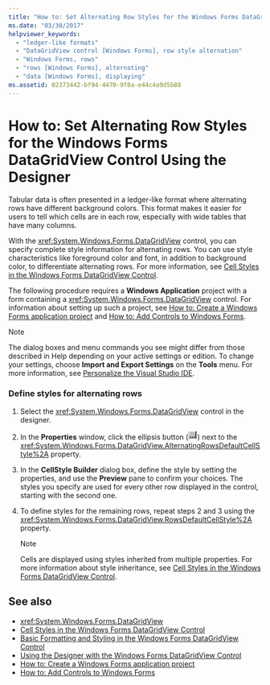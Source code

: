 ```yaml
---
title: "How to: Set Alternating Row Styles for the Windows Forms DataGridView Control Using the Designer"
ms.date: "03/30/2017"
helpviewer_keywords: 
  - "ledger-like formats"
  - "DataGridView control [Windows Forms], row style alternation"
  - "Windows Forms, rows"
  - "rows [Windows Forms], alternating"
  - "data [Windows Forms], displaying"
ms.assetid: 02373442-bf94-4470-9f8a-e44c4a9d5b88
---
```

# How to: Set Alternating Row Styles for the Windows Forms DataGridView Control Using the Designer
Tabular data is often presented in a ledger-like format where alternating rows have different background colors. This format makes it easier for users to tell which cells are in each row, especially with wide tables that have many columns.  
  
 With the <xref:System.Windows.Forms.DataGridView> control, you can specify complete style information for alternating rows. You can use style characteristics like foreground color and font, in addition to background color, to differentiate alternating rows. For more information, see [Cell Styles in the Windows Forms DataGridView Control](../../../../docs/framework/winforms/controls/cell-styles-in-the-windows-forms-datagridview-control.md).  
  
 The following procedure requires a **Windows Application** project with a form containing a <xref:System.Windows.Forms.DataGridView> control. For information about setting up such a project, see [How to: Create a Windows Forms application project](/visualstudio/ide/step-1-create-a-windows-forms-application-project) and [How to: Add Controls to Windows Forms](../../../../docs/framework/winforms/controls/how-to-add-controls-to-windows-forms.md).  
  
> [!NOTE]
>  The dialog boxes and menu commands you see might differ from those described in Help depending on your active settings or edition. To change your settings, choose **Import and Export Settings** on the **Tools** menu. For more information, see [Personalize the Visual Studio IDE](/visualstudio/ide/personalizing-the-visual-studio-ide).  
  
### Define styles for alternating rows  
  
1.  Select the <xref:System.Windows.Forms.DataGridView> control in the designer.  
  
2.  In the **Properties** window, click the ellipsis button (![VisualStudioEllipsesButton screenshot](./media/set-alternating-row-styles-for-the-datagrid-using-the-designer/visual-studio-ellipsis-button.png "Use the ellipsis button to access the CellStyle Builder dialog box.")) next to the <xref:System.Windows.Forms.DataGridView.AlternatingRowsDefaultCellStyle%2A> property.  
  
3.  In the **CellStyle Builder** dialog box, define the style by setting the properties, and use the **Preview** pane to confirm your choices. The styles you specify are used for every other row displayed in the control, starting with the second one.  
  
4.  To define styles for the remaining rows, repeat steps 2 and 3 using the <xref:System.Windows.Forms.DataGridView.RowsDefaultCellStyle%2A> property.  
  
    > [!NOTE]
    >  Cells are displayed using styles inherited from multiple properties. For more information about style inheritance, see [Cell Styles in the Windows Forms DataGridView Control](../../../../docs/framework/winforms/controls/cell-styles-in-the-windows-forms-datagridview-control.md).  
  
## See also
- <xref:System.Windows.Forms.DataGridView>
- [Cell Styles in the Windows Forms DataGridView Control](../../../../docs/framework/winforms/controls/cell-styles-in-the-windows-forms-datagridview-control.md)
- [Basic Formatting and Styling in the Windows Forms DataGridView Control](../../../../docs/framework/winforms/controls/basic-formatting-and-styling-in-the-windows-forms-datagridview-control.md)
- [Using the Designer with the Windows Forms DataGridView Control](../../../../docs/framework/winforms/controls/using-the-designer-with-the-windows-forms-datagridview-control.md)
- [How to: Create a Windows Forms application project](/visualstudio/ide/step-1-create-a-windows-forms-application-project)
- [How to: Add Controls to Windows Forms](../../../../docs/framework/winforms/controls/how-to-add-controls-to-windows-forms.md)
